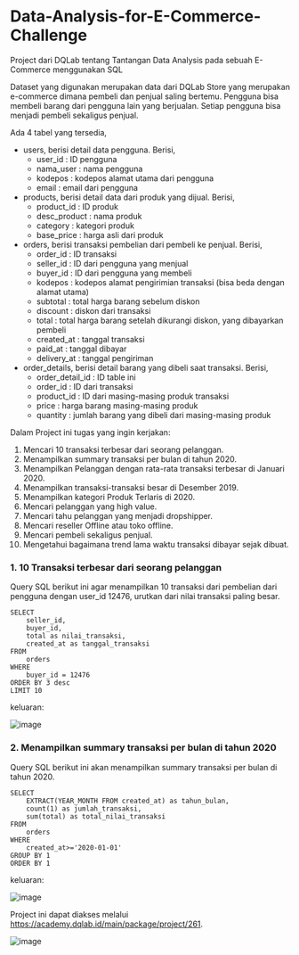 # Data-Analysis-for-E-Commerce-Challenge
Project dari DQLab tentang Tantangan Data Analysis pada sebuah E-Commerce menggunakan SQL

Dataset yang digunakan merupakan data dari DQLab Store yang merupakan e-commerce dimana pembeli dan penjual saling bertemu. Pengguna bisa membeli barang dari pengguna lain yang berjualan. Setiap pengguna bisa menjadi pembeli sekaligus penjual.

Ada 4 tabel yang tersedia,

* users, berisi detail data pengguna. Berisi,
    + user_id : ID pengguna
    + nama_user : nama pengguna
    + kodepos : kodepos alamat utama dari pengguna
    + email : email dari pengguna
* products, berisi detail data dari produk yang dijual. Berisi,
    + product_id : ID produk
    + desc_product : nama produk
    + category : kategori produk
    + base_price : harga asli dari produk
* orders, berisi transaksi pembelian dari pembeli ke penjual. Berisi,
    + order_id : ID transaksi
    + seller_id : ID dari pengguna yang menjual
    + buyer_id : ID dari pengguna yang membeli
    + kodepos : kodepos alamat pengirimian transaksi (bisa beda dengan alamat utama)
    + subtotal : total harga barang sebelum diskon
    + discount : diskon dari transaksi
    + total : total harga barang setelah dikurangi diskon, yang dibayarkan pembeli
    + created_at : tanggal transaksi
    + paid_at : tanggal dibayar
    + delivery_at : tanggal pengiriman
* order_details, berisi detail barang yang dibeli saat transaksi. Berisi,
    + order_detail_id : ID table ini
    + order_id : ID dari transaksi
    + product_id : ID dari masing-masing produk transaksi
    + price : harga barang masing-masing produk
    + quantity : jumlah barang yang dibeli dari masing-masing produk
    
Dalam Project ini tugas yang ingin kerjakan:
1. Mencari 10 transaksi terbesar dari seorang pelanggan.
2. Menampilkan summary transaksi per bulan di tahun 2020.
3. Menampilkan Pelanggan dengan rata-rata transaksi terbesar di Januari 2020.
4. Menampilkan transaksi-transaksi besar di Desember 2019.
5. Menampilkan kategori Produk Terlaris di 2020.
6. Mencari pelanggan yang high value.
7. Mencari tahu pelanggan yang menjadi dropshipper.
8. Mencari reseller Offline atau toko offline.
9. Mencari pembeli sekaligus penjual.
10. Mengetahui bagaimana trend lama waktu transaksi dibayar sejak dibuat.


### 1. 10 Transaksi terbesar dari seorang pelanggan
Query SQL berikut ini agar menampilkan 10 transaksi dari pembelian dari pengguna dengan user_id 12476, urutkan dari nilai transaksi paling besar. 
```
SELECT 
	seller_id,
	buyer_id, 
	total as nilai_transaksi, 
	created_at as tanggal_transaksi
FROM 
	orders
WHERE 
	buyer_id = 12476
ORDER BY 3 desc
LIMIT 10
```
keluaran:

![image](https://user-images.githubusercontent.com/62486840/147819431-7216d482-b016-4e91-ae62-e25956fdd761.png)

### 2. Menampilkan summary transaksi per bulan di tahun 2020
Query SQL berikut ini akan menampilkan summary transaksi per bulan di tahun 2020.
```
SELECT 
	EXTRACT(YEAR_MONTH FROM created_at) as tahun_bulan, 
	count(1) as jumlah_transaksi, 
	sum(total) as total_nilai_transaksi
FROM 
	orders
WHERE 
	created_at>='2020-01-01'
GROUP BY 1
ORDER BY 1
```
keluaran:

![image](https://user-images.githubusercontent.com/62486840/147819646-5dacb558-1512-416f-9d59-b4a9c72bd327.png)










Project ini dapat diakses melalui https://academy.dqlab.id/main/package/project/261.

![image](https://user-images.githubusercontent.com/62486840/147809285-27d6bf99-763e-47a9-bcd8-189494afcfb9.png)

